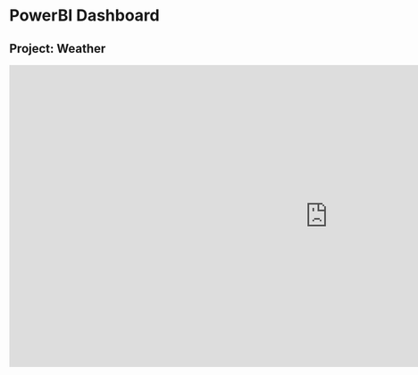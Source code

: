 # PowerBI Dashboard
## Project: Weather

<iframe title="Bootcamp_training_dashboard_weather" width="1140" height="541.25" src="https://app.powerbi.com/reportEmbed?reportId=1381573d-b648-43ef-9294-aef743f9741b&autoAuth=true&ctid=6efd0f20-57c8-4447-b53f-00d4992ca50b" frameborder="0" allowFullScreen="true"></iframe>
